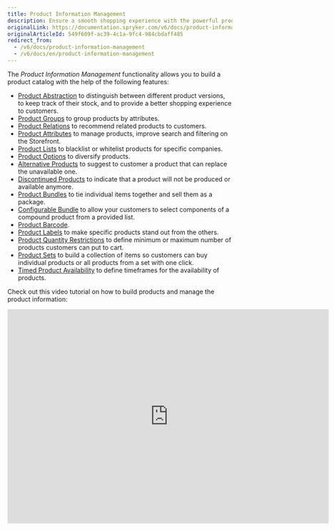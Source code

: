 ```yaml
---
title: Product Information Management
description: Ensure a smooth shopping experience with the powerful product management features that allow you to create a neat and fully customized product catalog.
originalLink: https://documentation.spryker.com/v6/docs/product-information-management
originalArticleId: 549f609f-ac39-4c1a-9fc4-984cbdaff485
redirect_from:
  - /v6/docs/product-information-management
  - /v6/docs/en/product-information-management
---
```


The *Product Information Management* functionality allows you to build a product catalog with the help of the following features:

* [Product Abstraction](docs\scos\user\features\202009.0\product\product-feature-overview\product-overview.md) to distinguish between different product versions, to keep track of their stock, and to provide a better shopping experience to customers.
* [Product Groups](/docs/scos/user/features/{{page.version}}/product-groups/product-groups.html) to group products by attributes.
* [Product Relations](/docs/scos/user/features/{{page.version}}/product-relations-feature-overview.html) to recommend related products to customers.
* [Product Attributes](docs\scos\user\features\202009.0\product\product-feature-overview\product-overview.md) to manage products, improve search and filtering on the Storefront.
* [Product Lists](/docs/scos/user/features/{{page.version}}/product-lists/product-lists.html) to blacklist or whitelist products for specific companies.
* [Product Options](/docs/scos/user/features/{{page.version}}/product-options/product-options.html) to diversify products.
* [Alternative Products](/docs/scos/user/features/{{page.version}}/alternative-products-feature-overview.html) to suggest to customer a product that can replace the unavailable one.
* [Discontinued Products](docs\scos\user\features\202009.0\product\product-feature-overview\discontinued-product-overview.md) to indicate that a product will not be produced or available anymore.
* [Product Bundles](/docs/scos/user/features/{{page.version}}/product-bundles-feature-overview.html) to tie individual items together and sell them as a package.
* [Configurable Bundle](/docs/scos/user/features/{{page.version}}/configurable-bundle/configurable-bundle.html) to allow your customers to select components of a compound product from a provided list.
* [Product Barcode](/docs/scos/user/features/{{page.version}}/product-barcode-feature-overview.html).
* [Product Labels](/docs/scos/user/features/{{page.version}}/product-labels/product-labels.html) to make specific products stand out from the others.
* [Product Quantity Restrictions](docs\scos\user\features\202009.0\non-splittable-products\non-splittable-products-feature-overview.md) to define minimum or maximum number of products customers can put to cart.
* [Product Sets](/docs/scos/user/features/{{page.version}}/product-sets/product-sets.html) to build a collection of items so customers can buy individual products or all products from a set with one click.
* [Timed Product Availability](docs\scos\user\features\202009.0\product\product-feature-overview\timed-product-availability-overview.md) to define timeframes for the availability of products.

Check out this video tutorial on how to build products and manage the product information:

<iframe src="https://spryker.wistia.com/medias/5but6m8r57" title="Product Information Management" allowtransparency="true" frameborder="0" scrolling="no" class="wistia_embed" name="wistia_embed" allowfullscreen="0" mozallowfullscreen="0" webkitallowfullscreen="0" oallowfullscreen="0" msallowfullscreen="0" width="720" height="480"></iframe>
